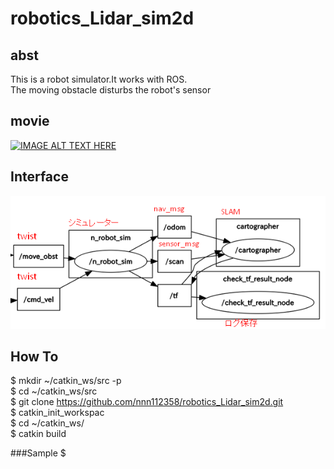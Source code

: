 # robotics_Lidar_sim2d

## abst  
This is a robot simulator.It works with ROS.   
The moving obstacle disturbs the robot's sensor   

## movie   
[![IMAGE ALT TEXT HERE](http://img.youtube.com/vi/JswpOoLeJNY/0.jpg)](http://www.youtube.com/watch?v=JswpOoLeJNY)

## Interface

![IMAGE](https://github.com/nnn112358/rosjp_170719/blob/master/Lidar_cal3.png)


## How To

$ mkdir ~/catkin_ws/src -p   
$ cd ~/catkin_ws/src   
$ git clone https://github.com/nnn112358/robotics_Lidar_sim2d.git   
$ catkin_init_workspac    
$ cd ~/catkin_ws/   
$ catkin build    

###Sample
$ 
